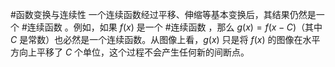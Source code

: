 #函数变换与连续性 一个连续函数经过平移、伸缩等基本变换后，其结果仍然是一个 #连续函数 。例如，如果 $f(x)$ 是一个 #连续函数 ，那么 $g(x) = f(x-C)$（其中 $C$ 是常数）也必然是一个连续函数。从图像上看，$g(x)$ 只是将 $f(x)$ 的图像在水平方向上平移了 $C$ 个单位，这个过程不会产生任何新的间断点。 